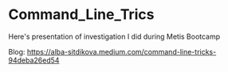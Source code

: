 # Command_Line_Trics

Here's presentation of investigation I did during Metis Bootcamp

Blog: https://alba-sitdikova.medium.com/command-line-tricks-94deba26ed54
